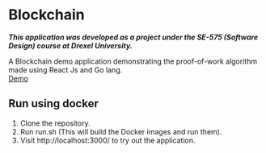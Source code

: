 # Blockchain

***This application was developed as a project under the SE-575 (Software Design) course at Drexel University.***

A Blockchain demo application demonstrating the proof-of-work algorithm made using React Js and Go lang.  
[Demo](https://se575-blockchain-demo.herokuapp.com/)

## Run using docker

1. Clone the repository.
2. Run run.sh (This will build the Docker images and run them).
3. Visit http://localhost:3000/ to try out the application.
